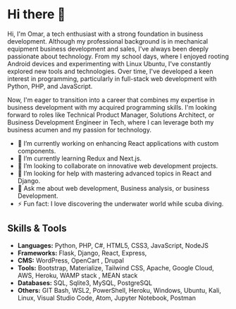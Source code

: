 # Hi there 👋

Hi, I'm Omar, a tech enthusiast with a strong foundation in business development. Although my professional background is in mechanical equipment business development and sales, I've always been deeply passionate about technology. From my school days, where I enjoyed rooting Android devices and experimenting with Linux Ubuntu, I've constantly explored new tools and technologies. Over time, I've developed a keen interest in programming, particularly in full-stack web development with Python, PHP, and JavaScript.

Now, I'm eager to transition into a career that combines my expertise in business development with my acquired programming skills. I'm looking forward to roles like Technical Product Manager, Solutions Architect, or Business Development Engineer in Tech, where I can leverage both my business acumen and my passion for technology.

- 🔭 I’m currently working on enhancing React applications  with custom components.
- 🌱 I’m currently learning Redux and Next.js.
- 👯 I’m looking to collaborate on innovative web development projects.
- 🤔 I’m looking for help with mastering advanced topics in React and Django.
- 💬 Ask me about web development, Business analysis,  or business Development.
- ⚡ Fun fact: I love discovering the underwater world while scuba diving.

## Skills & Tools

- **Languages:** Python, PHP, C#, HTML5, CSS3, JavaScript, NodeJS
- **Frameworks:** Flask, Django, React, Express, 
- **CMS:** WordPress, OpenCart , Drupal
- **Tools:** Bootstrap, Materialize, Tailwind CSS, Apache, Google Cloud, AWS, Heroku, WAMP stack , MEAN stack
- **Databases:** SQL, Sqlite3, MySQL, PostgreSQL
- **Others:** GIT Bash, WSL2, PowerShell, Heroku, Windows, Ubuntu, Kali, Linux, Visual Studio Code, Atom, Jupyter Notebook, Postman

